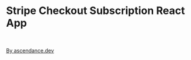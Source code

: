 <h1>Stripe Checkout Subscription React App</h1>
<p></p>
<br />
<p><a href="https://ascendance.dev">By ascendance.dev</a></p>